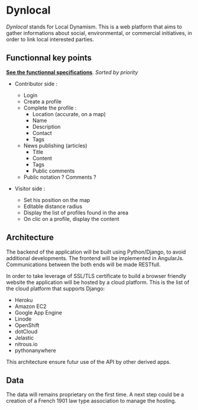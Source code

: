 # Dynlocal
*Dynlocal* stands for Local Dynamism.
This is a web platform that aims to gather informations about social, environmental, or commercial initiatives, in order to link local interested parties. 

## Functionnal key points
[**See the functionnal specifications**](https://github.com/tpape/Dynlocal/wiki#specifications).
*Sorted by priority*

- Contributor side : 
	- Login
	- Create a profile
	- Complete the profile : 
		- Location (accurate, on a map)
		- Name
		- Description
		- Contact
		- Tags
	- News publishing (articles)
		- Title 
		- Content
		- Tags
		- Public comments
	- Public notation ? Comments ? 

- Visitor side :
	- Set his position on the map
	- Editable distance radius	
	- Display the list of profiles found in the area
	- On clic on a profile, display the content

## Architecture

The backend of the application will be built using Python/Django, to avoid additional developments.
The frontend will be implemented in AngularJs. Communications between the both ends will be made RESTfull. 

In order to take leverage of SSL/TLS certificate to build a browser friendly website the application will be hosted by a cloud platform.
This is the list of the cloud platform that supports Django:
- Heroku
- Amazon EC2
- Google App Engine
- Linode
- OpenShift
- dotCloud
- Jelastic
- nitrous.io
- pythonanywhere

This architecture ensure futur use of the API by other derived apps. 

## Data

The data will remains proprietary on the first time.
A next step could be a creation of a French 1901 law type association to manage the hosting.
